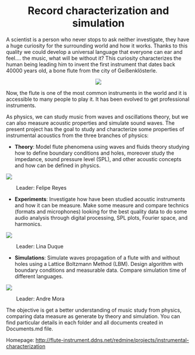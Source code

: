 <center> <h1>Record characterization and simulation</h1> </center>


A scientist is a person who never stops to ask neither investigate, they have a huge curiosity for the surrounding world and how it works. Thanks to this quality we could develop a universal language that everyone can ear and feel.... the music, what will be without it? This curiosity characterizes the human being leading him to invent the first instrument that dates back 40000 years old, a bone flute from the city of Geißenklösterle. 

<p align="center">
  <img  src="https://github.com/saguileran/Acoustics-Instruments/blob/master/primitive_flute.png">
</p>

Now, the flute is one of the most common instruments in the world and it is accessible to many people to play it. It has been evolved to get professional instruments.

As physics, we can study music from waves and oscillations theory, but we can also measure acoustic properties and simulate sound waves. The present project has the goal to study and characterize some properties of instrumental acoustics from the three branches of physics:

* **Theory**: Model flute phenomena using waves and fluids theory studying how to define boundary conditions and holes, moreover study the impedance, sound pressure level (SPL), and other acoustic concepts and how can be defined in physics.

![](https://github.com/saguileran/Acoustics-Instruments/blob/master/Theory/ImpedanciaC6.PNG)

&nbsp;&nbsp;&nbsp;&nbsp;&nbsp;&nbsp; Leader: Felipe Reyes


* **Experiments**: Investigate how have been studied acoustic instruments and how it can be measure. Make some measure and compare technics (formats and microphones) looking for the best quality data to do some audio analysis through digital processing, SPL plots, Fourier space, and harmonics.

![](https://github.com/saguileran/Acoustics-Instruments/blob/master/Experiment/Measurements/Flute/Sebastian/Data/Plots%20-%20Flute-D.png)

&nbsp;&nbsp;&nbsp;&nbsp;&nbsp;&nbsp; Leader: Lina Duque


* **Simulations**: Simulate waves propagation of a flute with and without holes using a Lattice Boltzmann Method (LBM). Design algorithm with boundary conditions and measurable data. Compare simulation time of different languages.

![](https://github.com/saguileran/Acoustics-Instruments/blob/master/Simulation.gif)

&nbsp;&nbsp;&nbsp;&nbsp;&nbsp;&nbsp; Leader: Andre Mora

The objective is get a better understanding of music study from physics, comparing data measure as generate by theory and simulation. You can find particular details in each folder and all documents created in Documents.md file. 


Homepage: http://flute-instrument.ddns.net/redmine/projects/instrumental-characterization
